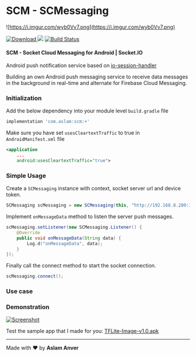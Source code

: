 # SCM - SCMessaging

![https://i.imgur.com/wyb0Vv7.png](https://i.imgur.com/wyb0Vv7.png)

[ ![Download](https://api.bintray.com/packages/aslam/android/tflite-image/images/download.svg) ](https://bintray.com/aslam/android/tflite-image) [![](https://jitpack.io/v/aslamanver/tflite-image.svg)](https://jitpack.io/#aslamanver/tflite-image) [![Build Status](https://travis-ci.com/aslamanver/tflite-image.svg?branch=master)](https://travis-ci.com/aslamanver/tflite-image)

#### SCM - Socket Cloud Messaging for Android | Socket.IO
Android push notification service based on [io-session-handler](https://github.com/aslamanver/io-session-handler)

Building an own Android push messaging service to receive data messages in the background in real-time and alternate for Firebase Cloud Messaging. 

### Initialization

Add the below dependency into your module level `build.gradle` file

```gradle
implementation 'com.aslam:scm:+'
```

Make sure you have set `usesCleartextTraffic` to true in `AndroidManifest.xml` file
```xml
<application
    ...
    android:usesCleartextTraffic="true">
```

### Simple Usage

Create a `SCMessaging` instance with context, socket server url and device token.

```java
SCMessaging scMessaging = new SCMessaging(this, "http://192.168.8.200:3000", "user_token");
```

Implement `onMessageData` method to listen the server push messages.

```java
scMessaging.setListener(new SCMessaging.Listener() {
    @Override
    public void onMessageData(String data) {
        Log.d("onMessageData", data);
    }
});
```

Finally call the connect method to start the socket connection.

```java
scMessaging.connect();
```

### Use case

### Demonstration
[![Screenshot](/screenshots/1.png)](/screenshots/1.png)

Test the sample app that I made for you: [TFLite-Image-v1.0.apk](https://drive.google.com/file/d/1YFNNx25bvUhahTkaL_TrRV3MLaQCXedT/view?usp=sharing)

<hr/>

Made with ❤️ by <b>Aslam Anver</b>

